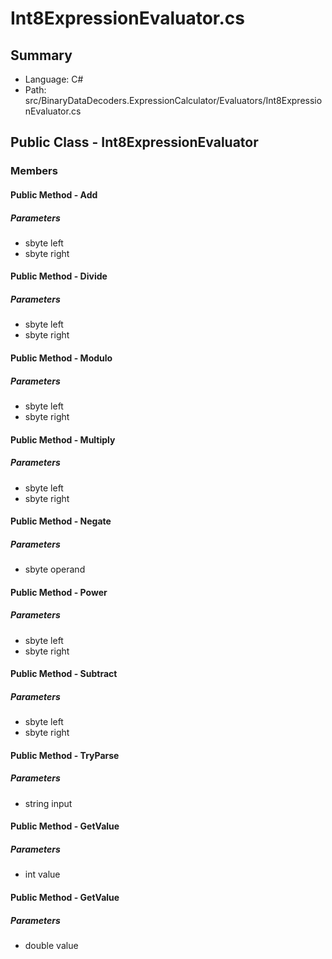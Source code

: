 ﻿# Int8ExpressionEvaluator.cs

## Summary

* Language: C#
* Path: src/BinaryDataDecoders.ExpressionCalculator/Evaluators/Int8ExpressionEvaluator.cs

## Public Class - Int8ExpressionEvaluator

### Members

#### Public Method - Add

#####  Parameters

 - sbyte left 
 - sbyte right 

#### Public Method - Divide

#####  Parameters

 - sbyte left 
 - sbyte right 

#### Public Method - Modulo

#####  Parameters

 - sbyte left 
 - sbyte right 

#### Public Method - Multiply

#####  Parameters

 - sbyte left 
 - sbyte right 

#### Public Method - Negate

#####  Parameters

 - sbyte operand 

#### Public Method - Power

#####  Parameters

 - sbyte left 
 - sbyte right 

#### Public Method - Subtract

#####  Parameters

 - sbyte left 
 - sbyte right 

#### Public Method - TryParse

#####  Parameters

 - string input 

#### Public Method - GetValue

#####  Parameters

 - int value 

#### Public Method - GetValue

#####  Parameters

 - double value 

